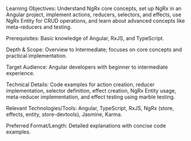 
Learning Objectives: Understand NgRx core concepts, set up NgRx in an Angular project, implement actions, reducers, selectors, and effects, use NgRx Entity for CRUD operations, and learn about advanced concepts like meta-reducers and testing.

Prerequisites: Basic knowledge of Angular, RxJS, and TypeScript.

Depth & Scope: Overview to Intermediate; focuses on core concepts and practical implementation.

Target Audience: Angular developers with beginner to intermediate experience.

Technical Details: Code examples for action creation, reducer implementation, selector definition, effect creation, NgRx Entity usage, meta-reducer implementation, and effect testing using marble testing.

Relevant Technologies/Tools: Angular, TypeScript, RxJS, NgRx (store, effects, entity, store-devtools), Jasmine, Karma.

Preferred Format/Length: Detailed explanations with concise code examples.
